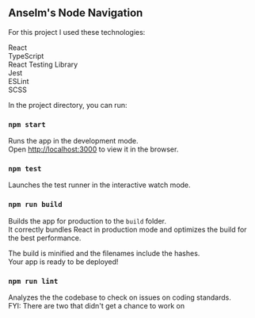 ## Anselm's Node Navigation

For this project I used these technologies:

React<br />
TypeScript<br />
React Testing Library<br />
Jest<br />
ESLint<br />
SCSS

In the project directory, you can run:

### `npm start`

Runs the app in the development mode.<br />
Open [http://localhost:3000](http://localhost:3000) to view it in the browser.

### `npm test`

Launches the test runner in the interactive watch mode.<br />

### `npm run build`

Builds the app for production to the `build` folder.<br />
It correctly bundles React in production mode and optimizes the build for the best performance.

The build is minified and the filenames include the hashes.<br />
Your app is ready to be deployed!

### `npm run lint`

Analyzes the the codebase to check on issues on coding standards.<br />
FYI: There are two that didn't get a chance to work on
